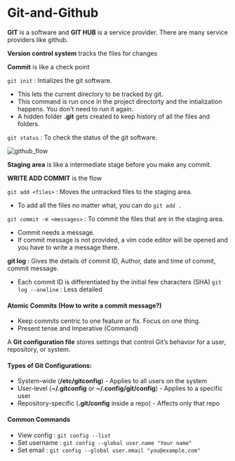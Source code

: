 # Git-and-Github

**GIT** is a software and **GIT HUB** is a service provider. There are many service providers like github. 

**Version control system** tracks the files for changes

**Commit** is like a check point

`git init` : Intializes the git software.
   - This lets the current directory to be tracked by git.
   - This command is run once in the project directorty and the intialization happens. You don't need to run it again.
   - A hidden folder **.git** gets created to keep history of all the files and folders.
 
   
`git status` : To check the status of the git software.


![github_flow](https://github.com/user-attachments/assets/ec6556c6-39b6-4b1f-8ea1-6b24bacca25e)

**Staging area** is like a intermediate stage before you make any commit. 

**WRITE ADD COMMIT** is the flow

`git add <files>` : Moves the untracked files to the staging area. 
- To add all the files no matter what, you can do `git add .` 
 
`git commit -m <messages>` : To commit the files that are in the staging area.
- Commit needs a message.
- If commit message is not provided, a vim code editor will be opened and you have to write a message there.

**git log** : Gives the details of commit ID, Author, date and time of commit, commit message. 
- Each commit ID is differentiated by the initial few characters (SHA)
 `git log --oneline` : Less detailed

#### Atomic Commits (How to write a commit message?)
- Keep commits centric to one feature or fix. Focus on one thing.
- Present tense and Imperative (Command)

A **Git configuration file** stores settings that control Git’s behavior for a user, repository, or system.

#### Types of Git Configurations:
- System-wide (**/etc/gitconfig**) - Applies to all users on the system
- User-level (**~/.gitconfig** or **~/.config/git/config**) - Applies to a specific user
- Repository-specific (**.git/config** inside a repo) - Affects only that repo

#### Common Commands
- View config : `git config --list`
- Set username : `git config --global user.name "Your name"`
- Set email : `git config --global user.email "you@example.com"`

